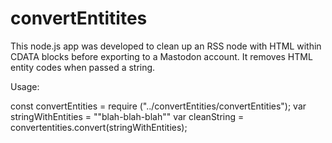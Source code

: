 # convertEntitites
This node.js app was developed to clean up an RSS node with HTML within CDATA blocks before exporting to a Mastodon account. It removes HTML entity codes when passed a string.

Usage:

  const convertEntities = require ("../convertEntities/convertEntities");
  var stringWithEntities = "&quot;blah-blah-blah&quot;"
  var cleanString = convertentities.convert(stringWithEntities);
